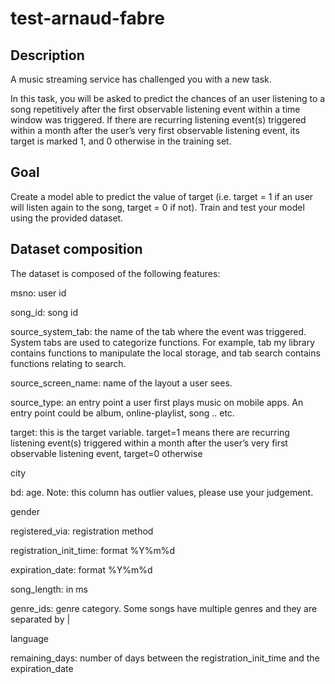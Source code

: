 # test-arnaud-fabre

## Description

A music streaming service has challenged you with a new task.

In this task, you will be asked to predict the chances of an user listening to a song repetitively after the first observable listening event within a time window was triggered. If there are recurring listening event(s) triggered within a month after the user’s very first observable listening event, its target is marked 1, and 0 otherwise in the training set.

## Goal

Create a model able to predict the value of target (i.e. target = 1 if an user will listen again to the song, target = 0 if not). Train and test your model using the provided dataset.

## Dataset composition

The dataset is composed of the following features: 

msno: user id

song_id: song id

source_system_tab: the name of the tab where the event was triggered. System tabs are used to categorize functions. For example, tab my library contains functions to manipulate the local storage, and tab search contains functions relating to search.

source_screen_name: name of the layout a user sees.

source_type: an entry point a user first plays music on mobile apps. An entry point could be album, online-playlist, song .. etc.

target: this is the target variable. target=1 means there are recurring listening event(s) triggered within a month after the user’s very first observable listening event, target=0 otherwise

city

bd: age. Note: this column has outlier values, please use your judgement.

gender

registered_via: registration method

registration_init_time: format %Y%m%d

expiration_date: format %Y%m%d

song_length: in ms

genre_ids: genre category. Some songs have multiple genres and they are separated by |

language

remaining_days: number of days between the registration_init_time and the expiration_date
